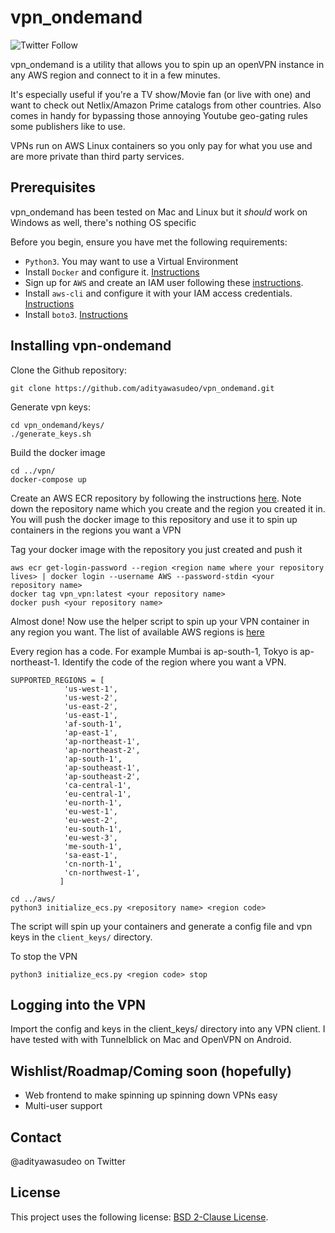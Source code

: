 # vpn_ondemand

<!--- These are examples. See https://shields.io for others or to customize this set of shields. You might want to include dependencies, project status and licence info here --->
![Twitter Follow](https://img.shields.io/twitter/follow/adityawasudeo?style=social)

vpn_ondemand is a utility that allows you to spin up an openVPN instance in any AWS region and
connect to it in a few minutes.

It's especially useful if you're a TV show/Movie fan (or live with one) and want to check out
Netlix/Amazon Prime catalogs from other countries. Also comes in handy for bypassing those
annoying Youtube geo-gating rules some publishers like to use.

VPNs run on AWS Linux containers so you only pay for what you use and are more private than third party
services. 

## Prerequisites

vpn_ondemand has been tested on Mac and Linux but it *should* work on Windows as well, there's
nothing OS specific 

Before you begin, ensure you have met the following requirements:
<!--- These are just example requirements. Add, duplicate or remove as required --->
* `Python3`. You may want to use a Virtual Environment
* Install `Docker` and configure it. [Instructions](https://docs.docker.com/get-docker/)
* Sign up for `AWS` and create an IAM user following these [instructions](https://docs.aws.amazon.com/AmazonECS/latest/developerguide/get-set-up-for-amazon-ecs.html).
* Install `aws-cli` and configure it with your IAM access credentials. [Instructions](https://docs.aws.amazon.com/cli/latest/userguide/install-cliv2.html)
* Install `boto3`. [Instructions](https://boto3.amazonaws.com/v1/documentation/api/latest/guide/quickstart.html#installation)

## Installing vpn-ondemand

Clone the Github repository:
```
git clone https://github.com/adityawasudeo/vpn_ondemand.git
```

Generate vpn keys:
```
cd vpn_ondemand/keys/
./generate_keys.sh
```

Build the docker image
``` 
cd ../vpn/
docker-compose up
```

Create an AWS ECR repository by following the instructions [here](https://docs.aws.amazon.com/AmazonECR/latest/userguide/repository-create.html). Note down the repository name which you create and the region you created it in. You will push the docker image to this repository and use it to spin up containers in the regions you want a VPN

Tag your docker image with the repository you just created and push it
```
aws ecr get-login-password --region <region name where your repository lives> | docker login --username AWS --password-stdin <your
repository name>
docker tag vpn_vpn:latest <your repository name>
docker push <your repository name>
```
Almost done! Now use the helper script to spin up your VPN container in any region you want. The
list of available AWS regions is [here](https://docs.aws.amazon.com/AmazonRDS/latest/UserGuide/Concepts.RegionsAndAvailabilityZones.html)

Every region has a code. For example Mumbai is ap-south-1, Tokyo is ap-northeast-1. Identify the
code of the region where you want a VPN.

```
SUPPORTED_REGIONS = [
            'us-west-1',
            'us-west-2',
            'us-east-2',
            'us-east-1',
            'af-south-1',
            'ap-east-1',
            'ap-northeast-1',
            'ap-northeast-2',
            'ap-south-1',
            'ap-southeast-1',
            'ap-southeast-2',
            'ca-central-1',
            'eu-central-1',
            'eu-north-1',
            'eu-west-1',
            'eu-west-2',
            'eu-south-1',
            'eu-west-3',
            'me-south-1',
            'sa-east-1',
            'cn-north-1',
            'cn-northwest-1',
           ]
```

```
cd ../aws/
python3 initialize_ecs.py <repository name> <region code> 
```
The script will spin up your containers and generate a config file and vpn keys in the
`client_keys/` directory.

To stop the VPN 
```
python3 initialize_ecs.py <region code> stop
``` 

## Logging into the VPN

Import the config and keys in the client_keys/ directory into any VPN client. I have tested with
with Tunnelblick on Mac and OpenVPN on Android. 

## Wishlist/Roadmap/Coming soon (hopefully)
* Web frontend to make spinning up spinning down VPNs easy
* Multi-user support

## Contact

@adityawasudeo on Twitter

## License

This project uses the following license: [BSD 2-Clause License](https://choosealicense.com/licenses/bsd-2-clause/).
